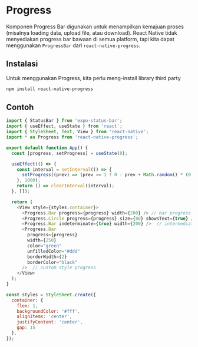# Progress
Komponen Progress Bar digunakan untuk menampilkan kemajuan proses (misalnya loading data, upload file, atau download). React Native tidak menyediakan progress bar bawaan di semua platform, tapi kita dapat menggunakan `ProgressBar` dari `react-native-progress`.

## Instalasi
Untuk menggunakan Progress, kita perlu meng-install library third party
```bash
npm install react-native-progress
```

## Contoh
```javascript
import { StatusBar } from 'expo-status-bar';
import { useEffect, useState } from 'react';
import { StyleSheet, Text, View } from 'react-native';
import * as Progress from 'react-native-progress';

export default function App() {
  const [progress, setProgress] = useState(0);

  useEffect(() => {
    const interval = setInterval(() => {
      setProgress((prev) => (prev >= 1 ? 0 : prev + Math.random() * (0.5 - 0.01) + 0.01))
    }, 1000);
    return () => clearInterval(interval);
  }, []);

  return (
    <View style={styles.container}>
      <Progress.Bar progress={progress} width={200} /> // bar progress
      <Progress.Circle progress={progress} size={80} showsText={true} />  // circle progress
      <Progress.Bar indeterminate={true} width={200} />  // intermediate progress (durasi tidak diketahui)
      <Progress.Bar
        progress={progress}
        width={250}
        color="green"
        unfilledColor="#ddd"
        borderWidth={2}
        borderColor="black"
      />  // custom style progress
    </View>
  );
}

const styles = StyleSheet.create({
  container: {
    flex: 1,
    backgroundColor: '#fff',
    alignItems: 'center',
    justifyContent: 'center',
    gap: 15
  },
});
```